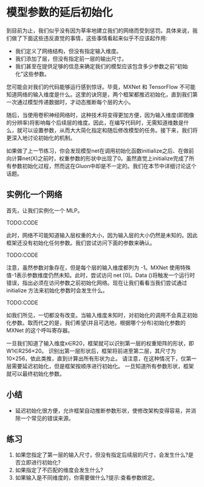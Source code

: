 

<!--
 * @version:
 * @Author:  StevenJokes https://github.com/StevenJokes
 * @Date: 2020-07-23 00:11:55
 * @LastEditors:  StevenJokes https://github.com/StevenJokes
 * @LastEditTime: 2020-07-23 00:20:32
 * @Description:translate by machine
 * @TODO::
 * @Reference:http://preview.d2l.ai/d2l-en/master/chapter_deep-learning-computation/deferred-init.html
 * https://zh.d2l.ai/chapter_deep-learning-computation/deferred-init.html
-->

# 模型参数的延后初始化

到目前为止，我们似乎没有因为草率地建立我们的网络而受到惩罚。具体来说，我们做了下面这些违反直觉的事情，这些事情看起来似乎不应该起作用:

* 我们定义了网络结构，但没有指定输入维度。
* 我们添加了层，但没有指定前一层的输出尺寸。
* 我们甚至在提供足够的信息来确定我们的模型应该包含多少参数之前“初始化”这些参数。

您可能会对我们的代码能够运行感到惊讶。毕竟，MXNet 和 TensorFlow 不可能知道网络的输入维度是什么。这里的诀窍是，两个框架都推迟初始化，直到我们第一次通过模型传递数据时，才动态推断每个层的大小。

随后，当使用卷积神经网络时，这种技术将变得更加方便，因为输入维度(即图像的分辨率)将影响每个后续层的维度。因此，在编写代码时，无需知道维数是什么，就可以设置参数，从而大大简化指定和随后修改模型的任务。接下来，我们将更深入地讨论初始化的机制。

如果做了上一节练习，你会发现模型net在调用初始化函数initialize之后、在做前向计算net(X)之前时，权重参数的形状中出现了0。虽然直觉上initialize完成了所有参数初始化过程，然而这在Gluon中却是不一定的。我们在本节中详细讨论这个话题。

## 实例化一个网络

首先，让我们实例化一个 MLP。

TODO:CODE

此时，网络不可能知道输入层权重的大小，因为输入层的大小仍然是未知的。因此框架还没有初始化任何参数。我们尝试访问下面的参数来确认。

TODO:CODE

注意，虽然参数对象存在，但是每个层的输入维度都列为 -1。MXNet 使用特殊值-1表示参数维度仍然未知。此时，尝试访问 net [0]。Data ()将触发一个运行时错误，指出必须在访问参数之前初始化网络。现在让我们看看当我们尝试通过 initialize 方法来初始化参数时会发生什么。

TODO:CODE

如我们所见，一切都没有改变。当输入维度未知时，对初始化的调用不会真正初始化参数。取而代之的是，我们希望(并且可选地，根据哪个分布)初始化参数的 MXNet 的这个呼叫寄存器。

一旦我们知道了输入维度x∈R20，框架就可以识别第一层的权重矩阵的形状，即W1∈R256×20。 识别出第一层形状后，框架将前进至第二层，其尺寸为10×256，依此类推，直到计算出所有形状为止。 请注意，在这种情况下，仅第一层需要延迟初始化，但是框架按顺序进行初始化。 一旦知道所有参数形状，框架就可以最终初始化参数。

## 小结

* 延迟初始化很方便，允许框架自动推断参数形状，使修改架构变得容易，并消除一个常见的错误来源。

## 练习

1. 如果您指定了第一层的输入尺寸，但没有指定后续层的尺寸，会发生什么?是否立即进行初始化?
1. 如果指定了不匹配的维度会发生什么?
1. 如果输入是不同维度的，你需要做什么?提示:查看参数绑定。
